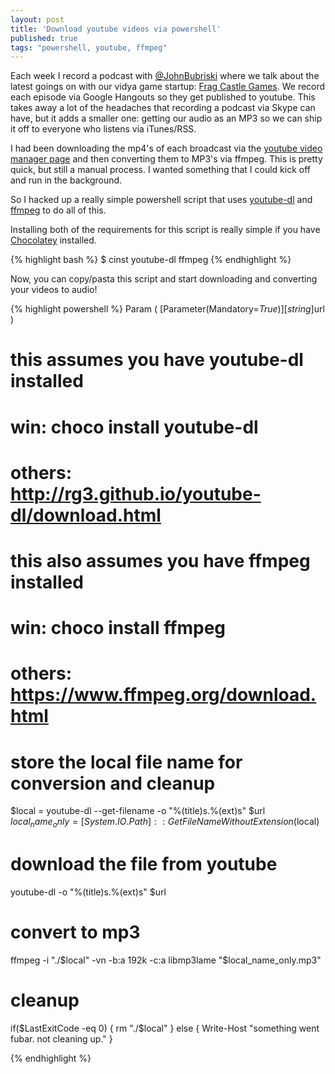 ```yaml
---
layout: post
title: 'Download youtube videos via powershell'
published: true
tags: "powershell, youtube, ffmpeg"
---
```


Each week I record a podcast with [@JohnBubriski](https://twitter.com/johnbubriski) where we talk about the latest goings on with our vidya game startup: [Frag Castle Games](http://fragcastle.com). We record each episode via Google Hangouts so they get published to youtube. This takes away a lot of the headaches that recording a podcast via Skype can have, but it adds a smaller one: getting our audio as an MP3 so we can ship it off to everyone who listens via iTunes/RSS.

I had been downloading the mp4's of each broadcast via the [youtube video manager page](https://www.youtube.com/my_videos?o=U) and then converting them to MP3's via ffmpeg. This is pretty quick, but still a manual process. I wanted something that I could kick off and run in the background.

So I hacked up a really simple powershell script that uses [youtube-dl](http://rg3.github.io/youtube-dl) and [ffmpeg](https://www.ffmpeg.org/download.html) to do all of this.

Installing both of the requirements for this script is really simple if you have [Chocolatey](http://chocolatey.org) installed.

{% highlight bash %}
$ cinst youtube-dl ffmpeg
{% endhighlight %}

Now, you can copy/pasta this script and start downloading and converting your videos to audio!

{% highlight powershell %}
Param (
  [Parameter(Mandatory=$True)]
  [string]$url
)

# this assumes you have youtube-dl installed
# win: choco install youtube-dl
# others: http://rg3.github.io/youtube-dl/download.html

# this also assumes you have ffmpeg installed
# win: choco install ffmpeg
# others: https://www.ffmpeg.org/download.html

# store the local file name for conversion and cleanup
$local = youtube-dl --get-filename -o "%(title)s.%(ext)s" $url
$local_name_only = [System.IO.Path]::GetFileNameWithoutExtension($local)

# download the file from youtube
youtube-dl -o "%(title)s.%(ext)s" $url

# convert to mp3
ffmpeg -i "./$local" -vn -b:a 192k -c:a libmp3lame "$local_name_only.mp3"

# cleanup
if($LastExitCode -eq 0) {
  rm "./$local"
} else {
  Write-Host "something went fubar. not cleaning up."
}

{% endhighlight %}
